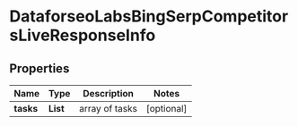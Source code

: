 # DataforseoLabsBingSerpCompetitorsLiveResponseInfo


## Properties

| Name | Type | Description | Notes |
|------------ | ------------- | ------------- | -------------|
**tasks** | **List<DataforseoLabsBingSerpCompetitorsLiveTaskInfo>** | array of tasks |[optional]|